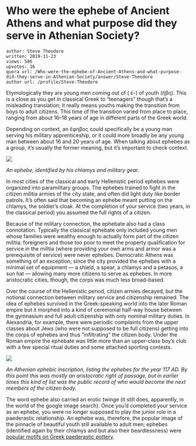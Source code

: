 # Who were the ephebe of Ancient Athens and what purpose did they serve in Athenian Society?

	author: Steve Theodore
	written: 2019-11-23
	views: 586
	upvotes: 16
	quora url: /Who-were-the-ephebe-of-Ancient-Athens-and-what-purpose-did-they-serve-in-Athenian-Society/answer/Steve-Theodore
	author url: /profile/Steve-Theodore


Etymologically they are young men coming out of ( ἐ-) of youth (ἥβη). This is a close as you get in classical Greek to “teenagers” though that’s a misleading translation; it really means youths making the transition from boys to adult citizens. This time of the transition varied from place to place, ranging from about 16–18 years of age in different parts of the Greek world.

Depending on context, an ἔφηβος could specifically be a young man serving his military apprenticeship, or it could more broadly be any young man between about 16 and 20 years of age. When talking about ephebes as a group, it’s usually the former meaning, but it’s important to check context.

![](https://qph.fs.quoracdn.net/main-qimg-a95f47f3be2310f41622ba145d1be246)

_An ephebe, identified by his chlamys and military gear._ 

In most cities of the classical and early Hellenistic period ephebes were organized into paramilitary groups. The ephebes trained to fight in the citizen militia armies of the city state, and often did light duty like border patrols. It’s often said that becoming an ephebe meant putting on the chlamys, the soldier’s cloak. At the completion of your service (two years, in the classical period) you assumed the full rights of a citizen.

Because of the military connection, the ephebate also had a class connotation. Typically the classical ephebate only included young men whose families were wealthy enough to actually form part of the citizen militia: foreigners and those too poor to meet the property qualification for service in the militia (where providing your own arms and armor was a prerequisite of service) were never ephebes. Democratic Athens was something of an exception, since the city provided the ephebes with a minimal set of equipment — a shield, a spear, a chlamys and a petasos, a sun hat — allowing many more citizens to serve as ephebes. In more aristocratic cities, though, the corps was much less broad-based.

Over the course of the Hellenistic period, citizen armies decayed, but the notional connection between military service and citizenship remained. The idea of ephebes survived in the Greek-speaking world into the later Roman empire but it morphed into a kind of ceremonial half-way house between the gymnasium and full adult citizenship with only nominal military duties. In Alexandria, for example, there were periodic complaints from the upper classes about Jews (who were not supposed to be full citizens) getting into the corps of ephebes and thus “infiltrating” the citizen body. Under the Roman empire the ephebate was little more than an upper-class boy’s club with a few special ritual duties and some attached sporting contests.

![](https://qph.fs.quoracdn.net/main-qimg-091362e3154bc2ce9c2506721b39b0e1)

_An Athenian ephebic inscription, listing the ephebes for the year 117 AD. By this point this was mostly an aristocratic right of passage, but in earlier times this kind of list was the public record of who would become the next members of the citizen body._ 

The word ephebe also carried an erotic twinge (it still does, apparently, in the world of the google image search). Once you’d completed your service as an ephebe, you were no longer supposed to play the junior role in a paederastic relationship. An ephebe was, therefore, the popular image of the pinnacle of beautiful youth still available to adult men; ephebes (identified again by their chlamys and but also their beardlessness) were[ popular motifs on Greek paederastic pottery](https://www.quora.com/What-would-ancient-Greeks-from-the-different-cities-have-given-to-their-lovers-as-interest-gifts-or-love-tokens/answer/Steve-Theodore?ch=10&share=ccf41c0a&srid=zLvM).

